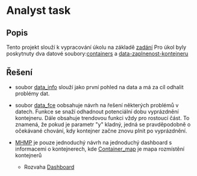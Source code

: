 # Analyst task
## Popis

Tento projekt slouží k vypracování úkolu na základě [zadání](Zadání/zadani.pdf)
Pro úkol byly poskytnuty dva datové soubory:[containers](Zadání/containers.geojson) a [data-zaplnenost-kontejneru](Zadání/measurements-march.csv)

## Řešení 
- soubor [data_info](data_info.ipynb) slouží jako první pohled na data a má za cíl odhalit problémy dat.
- soubor [data_fce](detection_fun.ipynb)  oobsahuje návrh na řešení některých problémů v datech. Funkce se snaží odhadnout potenciální dobu vyprázdnění kontejneru. Dále obsahuje trendovou funkci vždy pro rostoucí část. To znamená, že pokud je parametr "y" kladný, jedná se pravděpodobně o očekávané chování, kdy kontejner začne znovu plnit po vyprázdnění.

- [MHMP](MHMP.ipynb) je pouze jednoduchý návrh na jednoduchý dashboard s informacemi o kontejnerech, kde  [Container_map](Container_map.html) je mapa rozmístění kontejnerů

  - Rozvaha  [Dashboard](Dashboard.pdf)
  
